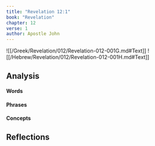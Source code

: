 ```yaml
---
title: "Revelation 12:1"
book: "Revelation"
chapter: 12
verse: 1
author: Apostle John
---
```

![[/Greek/Revelation/012/Revelation-012-001G.md#Text]]
![[/Hebrew/Revelation/012/Revelation-012-001H.md#Text]]

## Analysis

#### Words

#### Phrases

#### Concepts

## Reflections

